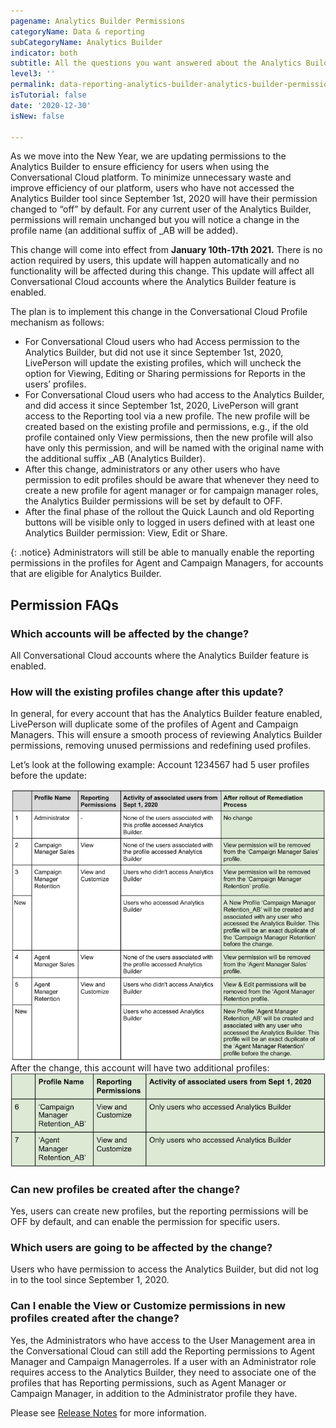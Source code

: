 ```yaml
---
pagename: Analytics Builder Permissions
categoryName: Data & reporting
subCategoryName: Analytics Builder
indicator: both
subtitle: All the questions you want answered about the Analytics Builder permissions update
level3: ''
permalink: data-reporting-analytics-builder-analytics-builder-permissions.html
isTutorial: false
date: '2020-12-30'
isNew: false

---
```


As we move into the New Year, we are updating permissions to the Analytics Builder to ensure efficiency for users when using the Conversational Cloud platform. To minimize unnecessary waste and improve efficiency of our platform, users who have not accessed the Analytics Builder tool since September 1st, 2020 will have their permission changed to “off” by default. For any current user of the Analytics Builder, permissions will remain unchanged but you will notice a change in the profile name (an additional suffix of  _AB will be added).

This change will come into effect from **January 10th-17th 2021.** 
There is no action required by users, this update will happen automatically and no functionality will be affected during this change. 
This update will affect all Conversational Cloud accounts where the Analytics Builder feature is enabled.

The plan is to implement this change in the Conversational Cloud Profile mechanism as follows:
* For Conversational Cloud users who had Access permission to the Analytics Builder, but did not use it since September 1st, 2020, LivePerson will update the existing profiles, which will uncheck the option for Viewing, Editing or Sharing permissions for Reports in the users’ profiles.
* For Conversational Cloud users who had access to the Analytics Builder, and did access it since September 1st, 2020, LivePerson will grant access to the Reporting tool via a new profile. The new profile will be created based on the existing profile and permissions, e.g., if the old profile contained only View permissions, then the new profile will also have only this permission, and will be named with the original name with the additional suffix  _AB (Analytics Builder).
* After this change, administrators or any other users who have permission to edit profiles should be aware that whenever they need to create a new profile for agent manager or for campaign manager roles, the Analytics Builder permissions will be set by default to OFF. 
* After the final phase of the rollout the Quick Launch and old Reporting buttons will be visible only to logged in users defined with at least one Analytics Builder permission: View, Edit or Share.

{: .notice}
Administrators will still be able to manually enable the reporting permissions in the profiles for Agent and Campaign Managers, for accounts that are eligible for Analytics Builder.

## Permission FAQs

### Which accounts will be affected by the change?
All Conversational Cloud accounts where the Analytics Builder feature is enabled.

### How will the existing profiles change after this update?
In general, for every account that has the Analytics Builder feature enabled, LivePerson will duplicate some of the profiles of Agent and Campaign Managers. This will ensure a smooth process of reviewing Analytics Builder permissions, removing unused permissions and redefining used profiles.

Let’s look at the following example:
Account 1234567 had 5 user profiles before the update:

![](img/table-AB-permissions-1.png)
After the change, this account will have two additional profiles:
![](img/table-AB-permissions-2.png)

### Can new profiles be created after the change?
Yes, users can create new profiles, but the reporting permissions will be OFF by default, and can enable the permission for specific users.

### Which users are going to be affected by the change?
Users who have permission to access the Analytics Builder, but did not log in to the tool since September 1, 2020.

### Can I enable the View or Customize permissions in new profiles created after the change?
Yes, the Administrators who have access to the User Management area in the Conversational Cloud can still add the Reporting permissions to Agent Manager and Campaign Managerroles.
If a user with an Administrator role requires access to the Analytics Builder, they need to associate one of the profiles that has Reporting permissions, such as Agent Manager or Campaign Manager, in addition to the Administrator profile they have.

Please see [Release Notes](https://knowledge.liveperson.com/release-notes-latest-release-notes.html) for more information.
